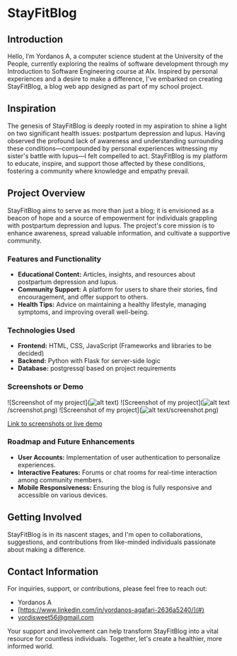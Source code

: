 # StayFitBlog

## Introduction

Hello, I’m Yordanos A, a computer science student at the University of the People, currently exploring the realms of software development through my Introduction to Software Engineering course at Alx. Inspired by personal experiences and a desire to make a difference, I've embarked on creating StayFitBlog, a blog web app designed as part of my school project.

## Inspiration

The genesis of StayFitBlog is deeply rooted in my aspiration to shine a light on two significant health issues: postpartum depression and lupus. Having observed the profound lack of awareness and understanding surrounding these conditions—compounded by personal experiences witnessing my sister's battle with lupus—I felt compelled to act. StayFitBlog is my platform to educate, inspire, and support those affected by these conditions, fostering a community where knowledge and empathy prevail.

## Project Overview

StayFitBlog aims to serve as more than just a blog; it is envisioned as a beacon of hope and a source of empowerment for individuals grappling with postpartum depression and lupus. The project's core mission is to enhance awareness, spread valuable information, and cultivate a supportive community.

### Features and Functionality

- **Educational Content:** Articles, insights, and resources about postpartum depression and lupus.
- **Community Support:** A platform for users to share their stories, find encouragement, and offer support to others.
- **Health Tips:** Advice on maintaining a healthy lifestyle, managing symptoms, and improving overall well-being.

### Technologies Used

- **Frontend:** HTML, CSS, JavaScript (Frameworks and libraries to be decided)
- **Backend:** Python with Flask for server-side logic
- **Database:** postgressql based on project requirements

### Screenshots or Demo

![Screenshot of my project](![alt text](<StayFitBlog/static/images/Screenshot 2024-03-20 at 11.11.38 AM.png>))
![Screenshot of my project](![alt text](<StayFitBlog/static/images/Screenshot 2024-03-20 at 11.12.55 AM.png>)/screenshot.png)
![Screenshot of my project](![alt text](StayFitBlog/static/images/7.png)/screenshot.png)

[Link to screenshots or live demo]()

### Roadmap and Future Enhancements

- **User Accounts:** Implementation of user authentication to personalize experiences.
- **Interactive Features:** Forums or chat rooms for real-time interaction among community members.
- **Mobile Responsiveness:** Ensuring the blog is fully responsive and accessible on various devices.

## Getting Involved

StayFitBlog is in its nascent stages, and I'm open to collaborations, suggestions, and contributions from like-minded individuals passionate about making a difference.

## Contact Information

For inquiries, support, or contributions, please feel free to reach out:

- Yordanos A
- [https://www.linkedin.com/in/yordanos-agafari-2636a5240/](#)
- [yordisweet56@gmail.com](#)

Your support and involvement can help transform StayFitBlog into a vital resource for countless individuals. Together, let's create a healthier, more informed world.

